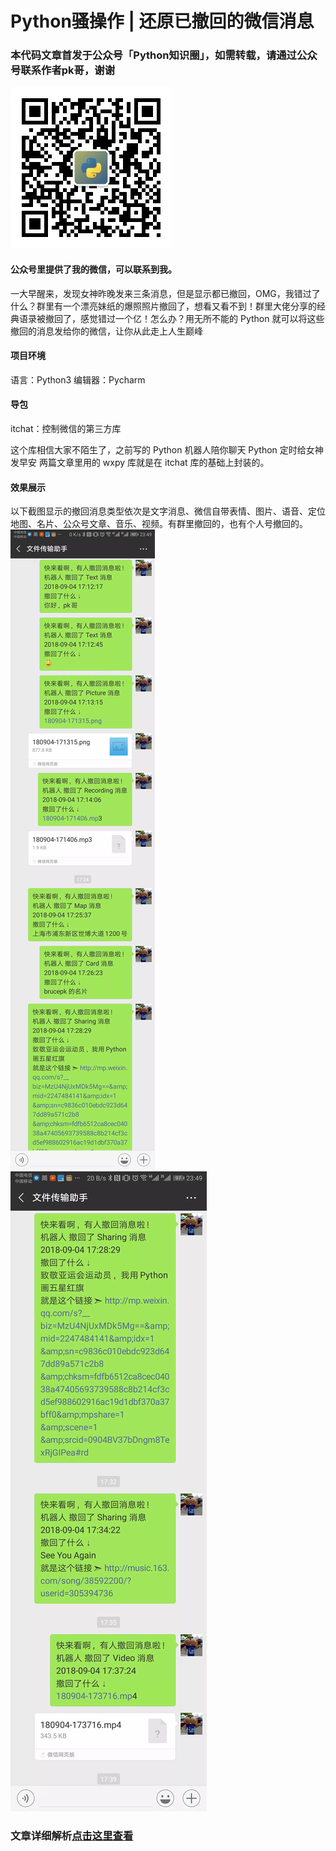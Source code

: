 # Python骚操作 | 还原已撤回的微信消息

### 本代码文章首发于公众号「Python知识圈」，如需转载，请通过公众号联系作者pk哥，谢谢

![公众号](https://github.com/Brucepk/pk.github.io/blob/master/gzh.jpg)

#### 公众号里提供了我的微信，可以联系到我。

一大早醒来，发现女神昨晚发来三条消息，但是显示都已撤回，OMG，我错过了什么？群里有一个漂亮妹纸的爆照照片撤回了，想看又看不到！群里大佬分享的经典语录被撤回了，感觉错过一个亿！怎么办？用无所不能的 Python 就可以将这些撤回的消息发给你的微信，让你从此走上人生巅峰

#### 项目环境
语言：Python3
编辑器：Pycharm

#### 导包
itchat：控制微信的第三方库

这个库相信大家不陌生了，之前写的 Python 机器人陪你聊天   Python 定时给女神发早安 两篇文章里用的 wxpy 库就是在 itchat 库的基础上封装的。

#### 效果展示
以下截图显示的撤回消息类型依次是文字消息、微信自带表情、图片、语音、定位地图、名片、公众号文章、音乐、视频。有群里撤回的，也有个人号撤回的。
![撤回1](https://github.com/Brucepk/pk.github.io/blob/master/%E6%92%A4%E5%9B%9E1.jpg)
![撤回1](https://github.com/Brucepk/pk.github.io/blob/master/%E6%92%A4%E5%9B%9E2.jpg)



### 文章详细解析[点击这里查看](https://mp.weixin.qq.com/s?__biz=MzU4NjUxMDk5Mg==&mid=2247484157&idx=1&sn=e0ceb2096458774988026d7dbb441b78&scene=19#wechat_redirect)
